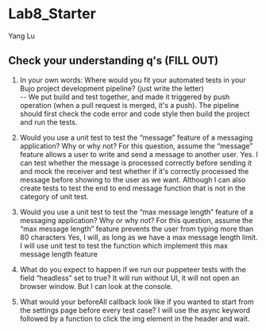 # Lab8_Starter
Yang Lu

## Check your understanding q's (FILL OUT)
1. In your own words: Where would you fit your automated tests in your Bujo project development pipeline? (just write the letter)  
-- We put build and test together, and made it triggered by push operation (when a pull request is merged, it's a push). The pipeline should first check the code error and code style then build the project and run the tests.

2. Would you use a unit test to test the “message” feature of a messaging application? Why or why not? For this question, assume the “message” feature allows a user to write and send a message to another user.
Yes. I can test whether the message is processed correctly before sending it and mock the receiver and test whether if it's correctly processed the message before showing to the user as we want. Although I can also create tests to test the end to end message function that is not in the category of unit test.

3. Would you use a unit test to test the “max message length” feature of a messaging application? Why or why not? For this question, assume the “max message length” feature prevents the user from typing more than 80 characters
Yes, I will, as long as we have a max message length limit. I will use unit test to test the function which implement this max message length feature

4. What do you expect to happen if we run our puppeteer tests with the field “headless” set to true?
It will run without UI, it will not open an browser window. But I can look at the console.

5. What would your beforeAll callback look like if you wanted to start from the settings page before every test case?
I will use the async keyword followed by a function to click the img element in the header and wait.
